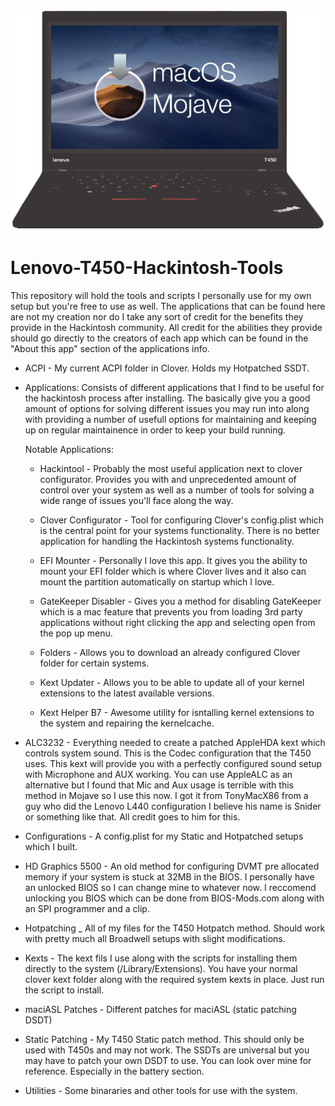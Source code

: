 ![Screenshot](Misc/logo/screenshot.png)

# Lenovo-T450-Hackintosh-Tools

This repository will hold the tools and scripts I personally use for my own setup but you're free to use as well. The applications that can be found here are not my creation nor do I take any sort of credit for the benefits they provide in the Hackintosh community. All credit for the abilities they provide should go directly to the creators of each app which can be found in the "About this app" section of the applications info.


* ACPI - My current ACPI folder in Clover. Holds my Hotpatched SSDT.

* Applications: Consists of different applications that I find to be useful for the hackintosh process after installing. The basically give you a good amount of options for solving different issues you may run into along with providing a number of usefull options for maintaining and keeping up on regular maintainence in order to keep your build running.

     Notable Applications:
     
	 - Hackintool - Probably the most useful application next to clover configurator. Provides you with and unprecedented amount of control over your system as well as a number of tools for solving a wide range of issues you'll face along the way.
	 
	 - Clover Configurator - Tool for configuring Clover's config.plist which is the central point for your systems functionality. There is no better application for handling the Hackintosh systems functionality.
	 
	 - EFI Mounter - Personally I love this app. It gives you the ability to mount your EFI folder which is where Clover lives and it also can mount the partition automatically on startup which I love.
	 
	 - GateKeeper Disabler - Gives you a method for disabling GateKeeper which is a mac feature that prevents you from loading 3rd party applications without right clicking the app and selecting open from the pop up menu.
	 
	 - Folders - Allows you to download an already configured Clover folder for certain systems.
	 
	 - Kext Updater - Allows you to be able to update all of your kernel extensions to the latest available versions.
	 
	 - Kext Helper B7 - Awesome utility for isntalling kernel extensions to the system and repairing the kernelcache.

* ALC3232 - Everything needed to create a patched AppleHDA kext which controls system sound. This is the Codec configuration that the T450 uses. This kext will provide you with a perfectly configured sound setup with Microphone and AUX working. You can use AppleALC as an alternative but I found that Mic and Aux usage is terrible with this method in Mojave so I use this now. I got it from TonyMacX86 from a guy who did the Lenovo L440 configuration I believe his name is Snider or something like that. All credit goes to him for this.

* Configurations - A config.plist for my Static and Hotpatched setups which I built.

* HD Graphics 5500 - An old method for configuring DVMT pre allocated memory if your system is stuck at 32MB in the BIOS. I personally have an unlocked BIOS so I can change mine to whatever now. I reccomend unlocking you BIOS which can be done from BIOS-Mods.com along with an SPI programmer and a clip.

* Hotpatching _ All of my files for the T450 Hotpatch method. Should work with pretty much all Broadwell setups with slight modifications.

* Kexts - The kext fils I use along with the scripts for installing them directly to the system (/Library/Extensions). You have your normal clover kext folder along with the required system kexts in place. Just run the script to install.

* maciASL Patches - Different patches for maciASL (static patching DSDT)

* Static Patching - My T450 Static patch method. This should only be used with T450s and may not work. The SSDTs are universal but you may have to patch your own DSDT to use. You can look over mine for reference. Especially in the battery section.

* Utilities - Some binararies and other tools for use with the system. 
